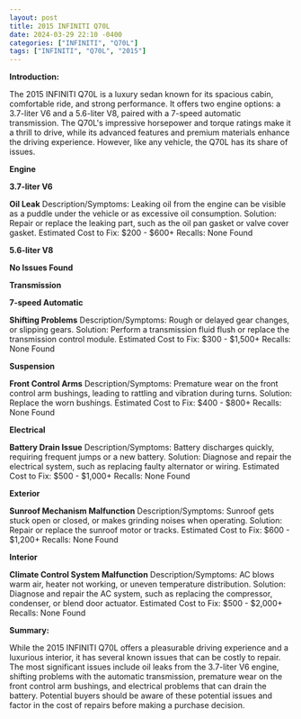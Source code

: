 ```yaml
---
layout: post
title: 2015 INFINITI Q70L
date: 2024-03-29 22:10 -0400
categories: ["INFINITI", "Q70L"]
tags: ["INFINITI", "Q70L", "2015"]
---
```

**Introduction:**

The 2015 INFINITI Q70L is a luxury sedan known for its spacious cabin, comfortable ride, and strong performance. It offers two engine options: a 3.7-liter V6 and a 5.6-liter V8, paired with a 7-speed automatic transmission. The Q70L's impressive horsepower and torque ratings make it a thrill to drive, while its advanced features and premium materials enhance the driving experience. However, like any vehicle, the Q70L has its share of issues.

**Engine**

**3.7-liter V6**

**Oil Leak**
Description/Symptoms: Leaking oil from the engine can be visible as a puddle under the vehicle or as excessive oil consumption.
Solution: Repair or replace the leaking part, such as the oil pan gasket or valve cover gasket.
Estimated Cost to Fix: $200 - $600+
Recalls: None Found

**5.6-liter V8**

**No Issues Found**

**Transmission**

**7-speed Automatic**

**Shifting Problems**
Description/Symptoms: Rough or delayed gear changes, or slipping gears.
Solution: Perform a transmission fluid flush or replace the transmission control module.
Estimated Cost to Fix: $300 - $1,500+
Recalls: None Found

**Suspension**

**Front Control Arms**
Description/Symptoms: Premature wear on the front control arm bushings, leading to rattling and vibration during turns.
Solution: Replace the worn bushings.
Estimated Cost to Fix: $400 - $800+
Recalls: None Found

**Electrical**

**Battery Drain Issue**
Description/Symptoms: Battery discharges quickly, requiring frequent jumps or a new battery.
Solution: Diagnose and repair the electrical system, such as replacing faulty alternator or wiring.
Estimated Cost to Fix: $500 - $1,000+
Recalls: None Found

**Exterior**

**Sunroof Mechanism Malfunction**
Description/Symptoms: Sunroof gets stuck open or closed, or makes grinding noises when operating.
Solution: Repair or replace the sunroof motor or tracks.
Estimated Cost to Fix: $600 - $1,200+
Recalls: None Found

**Interior**

**Climate Control System Malfunction**
Description/Symptoms: AC blows warm air, heater not working, or uneven temperature distribution.
Solution: Diagnose and repair the AC system, such as replacing the compressor, condenser, or blend door actuator.
Estimated Cost to Fix: $500 - $2,000+
Recalls: None Found

**Summary:**

While the 2015 INFINITI Q70L offers a pleasurable driving experience and a luxurious interior, it has several known issues that can be costly to repair. The most significant issues include oil leaks from the 3.7-liter V6 engine, shifting problems with the automatic transmission, premature wear on the front control arm bushings, and electrical problems that can drain the battery. Potential buyers should be aware of these potential issues and factor in the cost of repairs before making a purchase decision.
